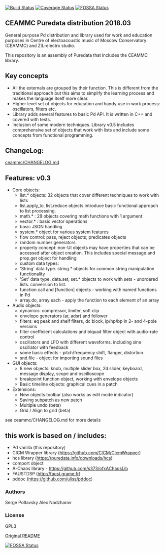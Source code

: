 [![Build Status](https://travis-ci.org/uliss/pure-data.svg?branch=ceammc)](https://travis-ci.org/uliss/pure-data)
[![Coverage Status](https://coveralls.io/repos/github/uliss/pure-data/badge.svg?branch=ceammc)](https://coveralls.io/github/uliss/pure-data?branch=ceammc)
[![FOSSA Status](https://app.fossa.io/api/projects/git%2Bgithub.com%2Fuliss%2Fpure-data.svg?type=shield)](https://app.fossa.io/projects/git%2Bgithub.com%2Fuliss%2Fpure-data?ref=badge_shield)

CEAMMC Puredata distribution 2018.03
------------------------------------

General purpose Pd distribution and library used for work and education purposes in Centre of electoacoustic music of Moscow Conservatory (CEAMMC) and ZIL-electro studio.

This repository is an assembly of Puredata that includes the CEAMMC library.

Key concepts
------------

   - All the externals are grouped by their function. This is different from the traditional approach but this aims to simplify the learning process and makes the language itself more clear.
   - Higher level set of objects for education and handy use in work process: oscillators, filters etc.
   - Library adds several features to basic Pd API. It is written in C++ and covered with tests.
   - Inclusion of some modern techniques. Library v0.5 includes comprehensive set of objects that work with lists and include some concepts from functional programming.

ChangeLog:
----------

[ceammc/CHANGELOG.md](ceammc/CHANGELOG.md)


Features: v0.3
--------------

 * Core objects:
   - list.* objects: 32 objects that cover different techniques to work with lists
   - list.apply_to, list.reduce objects introduce basic functional approach to list processing.
   - math.* : 28 objects covering math functions with 1 argument
   - vector.* : basic vector operations
   - basic JSON handling
   - system.* object for various system features
   - flow control: pass, reject objects; predicates objects
   - random number generators
   - property concept: non-UI objects may have properties that can be accessed after object creation. This includes special message and prop.get object for handling
   - custom data types:
   - 'String' data type. string.\* objects for common string manipulation functionality
   - 'Set' data type. data.set, set.\* objects to work with sets - unordered lists. conversion to list.
   - function.call and [function] objects - working with named functions in Pd
   - array.do, array.each - apply the function to each element of an array
 * Audio objects:
   - dynamics: compressor, limiter, soft clip
   - envelope generators (ar, adsr) and follower
   - filters: eq peak and shelf filters, dc block, lp/hp/bp in 2- and 4-pole versions
   - filter coefficient calculations and biquad filter object with audio-rate control
   - oscillators and LFO with different waveforms. including sine oscillator with feedback
   - some basic effects - pitch/frequency shift, flanger, distortion
   - snd.file - object for importing sound files
 * GUI objects:
   - 8 new objects: knob, multiple slider box, 2d slider, keyboard, message display, scope and oscilloscope
   - breakpoint function object, working with envelope objects
   - Basic timeline objects: graphical cues in a patch
 * Extensions:
   - New objects toolbar (also works as edit mode indicator)
   - Saving subpatch as new patch
   - Multiple undo (beta)
   - Grid / Align to grid (beta)

see ceammc/CHANGELOG.md for more details

this work is based on / includes:
---------------------------------
   - Pd vanilla (this repository)
   - CICM Wrapper library (https://github.com/CICM/CicmWrapper)
   - hcs library (https://puredata.info/downloads/hcs)
   - comport object
   - A-Chaos library - https://github.com/s373/ofxAChaosLib
   - FAUSTDSP (http://faust.grame.fr)
   - pddoc (https://github.com/uliss/pddoc)


### Authors
Serge Poltavsky
Alex Nadzharov

### License
GPL3

[Original README](README_ORIGINAL.md)


[![FOSSA Status](https://app.fossa.io/api/projects/git%2Bgithub.com%2Fuliss%2Fpure-data.svg?type=large)](https://app.fossa.io/projects/git%2Bgithub.com%2Fuliss%2Fpure-data?ref=badge_large)